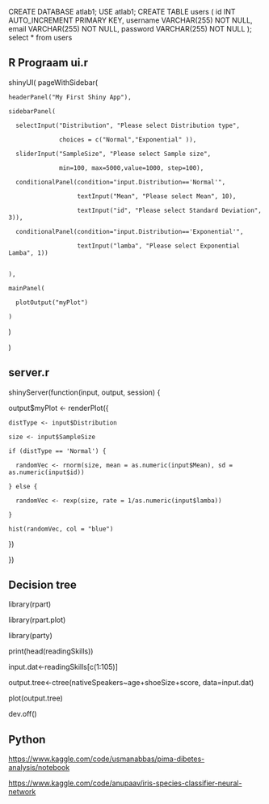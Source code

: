 CREATE DATABASE atlab1;
USE atlab1;
CREATE TABLE users (
    id INT AUTO_INCREMENT PRIMARY KEY,
    username VARCHAR(255) NOT NULL,
    email VARCHAR(255) NOT NULL,
    password VARCHAR(255) NOT NULL
);
select * from users


R Prograam
ui.r
--
shinyUI(
  pageWithSidebar(
  
    headerPanel("My First Shiny App"),
    
    sidebarPanel(
    
      selectInput("Distribution", "Please select Distribution type",
      
                  choices = c("Normal","Exponential" )),
                  
      sliderInput("SampleSize", "Please select Sample size",
      
                  min=100, max=5000,value=1000, step=100),
                  
      conditionalPanel(condition="input.Distribution=='Normal'", 
      
                       textInput("Mean", "Please select Mean", 10),
                       
                       textInput("id", "Please select Standard Deviation", 3)),
                       
      conditionalPanel(condition="input.Distribution=='Exponential'",
      
                       textInput("lamba", "Please select Exponential Lamba", 1))
      
      
    ),
   
    mainPanel(
     
      plotOutput("myPlot")
    
    )

  )

)



server.r  
--
shinyServer(function(input, output, session) {

  output$myPlot <- renderPlot({
   
    distType <- input$Distribution

    size <- input$SampleSize
    
    if (distType == 'Normal') {
    
      randomVec <- rnorm(size, mean = as.numeric(input$Mean), sd = as.numeric(input$id))
    
    } else {
    
      randomVec <- rexp(size, rate = 1/as.numeric(input$lamba))
    
    }
    
    hist(randomVec, col = "blue")
  
  })

})



Decision tree
--
library(rpart)

library(rpart.plot)

library(party)

print(head(readingSkills))

input.dat<-readingSkills[c(1:105)]

output.tree<-ctree(nativeSpeakers~age+shoeSize+score,
                   data=input.dat)

plot(output.tree)

dev.off()

Python
---
https://www.kaggle.com/code/usmanabbas/pima-dibetes-analysis/notebook

https://www.kaggle.com/code/anupaav/iris-species-classifier-neural-network




